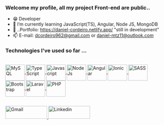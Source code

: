 ### Welcome my profile, all my project Front-end are public..

- 😁 Developer 
- 🤔 I’m currently learning JavaScript(TS), Angular, Node JS, MongoDB
- 👤 ..Portfolio: https://daniel-cordeiro.netlify.app/  "still in development"
- 📫 E-mail: dcordeiro962@gmail.com or daniel-mtz11@outlook.com

<!-- <div>
  <a href="https://github.com/DenielCordeiro"></a>
  <img height="170em" src="https://github-readme-stats.vercel.app/api?username=DenielCordeiro&show_icons=true&theme=buefy&include_all_commits=true&count_private=true"/>
  <img height="170em" src="https://github-readme-stats.vercel.app/api/top-langs/?username=DenielCordeiro&theme=buefy"/>
</div> -->
  
 ### Technologies I've used so far ...
  
<div style="display: inline-block"> <br>
  <!-- 
  <a href="https://www.mongodb.com/" target="_blank">
    <img align="center" alt="MongoDB" height="50" width="60" src="https://cdn.jsdelivr.net/gh/devicons/devicon/icons/mongodb/mongodb-original-wordmark.svg" />
  </a>
  -->
  <a href="https://www.mysql.com/" target="_blank">
    <img align="center" alt="MySQL" height="50" width="60" src="https://cdn.jsdelivr.net/gh/devicons/devicon/icons/mysql/mysql-original-wordmark.svg" />
  </a>
  <a href="https://www.typescriptlang.org/" target="_blank">  
     <img align="center" alt="TypeScript" height="50" width="60" src="https://cdn.jsdelivr.net/gh/devicons/devicon/icons/typescript/typescript-original.svg"/> 
  </a> 
  <a href="https://developer.mozilla.org/pt-BR/docs/Web/JavaScript" target="_blank">
    <img align="center" alt="Javascript" height="50" width="60" src="https://cdn.jsdelivr.net/gh/devicons/devicon/icons/javascript/javascript-original.svg"/>
  </a>
  <a href="https://nodejs.org/en" target="_blank">
    <img align="center" alt="NodeJs" height="50" width="60" src="https://cdn.jsdelivr.net/gh/devicons/devicon/icons/nodejs/nodejs-original.svg"/>
  </a> 
  <a href="https://angular.io/" target="_blank">
    <img align="center" alt="Angular" height="50" width="60" src="https://cdn.jsdelivr.net/gh/devicons/devicon/icons/angularjs/angularjs-original.svg"/>
  </a>
  <a href="https://ionicframework.com/" target="_blank">
    <img align="center" alt="Ionic" height="50" width="60" src="https://cdn.jsdelivr.net/gh/devicons/devicon/icons/ionic/ionic-original.svg"/>
  </a>
  <a href="https://sass-lang.com/" target="_blank">
    <img align="center" alt="SASS" height="50" width="60" src="https://cdn.jsdelivr.net/gh/devicons/devicon/icons/sass/sass-original.svg"/>
  </a>
  <a href="https://getbootstrap.com/" target="_blank">
    <img align="center" alt="Bootstrap" height="50" width="60" src="https://cdn.jsdelivr.net/gh/devicons/devicon/icons/bootstrap/bootstrap-original.svg"/>
  </a>
  <a href="https://laravel.com/" target="_blank">
    <img align="center" alt="Laravel" height="50" width="60" src="https://cdn.jsdelivr.net/gh/devicons/devicon/icons/laravel/laravel-plain-wordmark.svg"/>
  </a>
  <a href="https://www.php.net/" target="_blank">
    <img align="center" alt="PHP" height="50" width="60" src="https://cdn.jsdelivr.net/gh/devicons/devicon/icons/php/php-original.svg"/>
  </a>
  
</div>
  
  ##

<div>
  <a href="mailto:dcordeiro962@gmail.com" target="_blank">
    <img target="_blank" alt="Gmail" height="40" width="130" src="https://img.shields.io/badge/-Gmail-&23333?style=for-the-badge&logo=gmail&logoColor=White">
  </a>
  <a href="https://www.linkedin.com/in/daniel-de-souza-cordeiro-020915198/" target="_blank">
    <img target="_blank" alt="Linkedin" height="40" width="130" src="https://img.shields.io/badge/LinkedIn-0077B5?style=for-the-badge&logo=linkedin&logoColor=white">
  </a>
<!--   <a href="" target="_blank">
    <img target="_blank" alt="Twitter" height="40" width="130" src="https://img.shields.io/twitter/url?style=social">
  </a> -->
</div>
